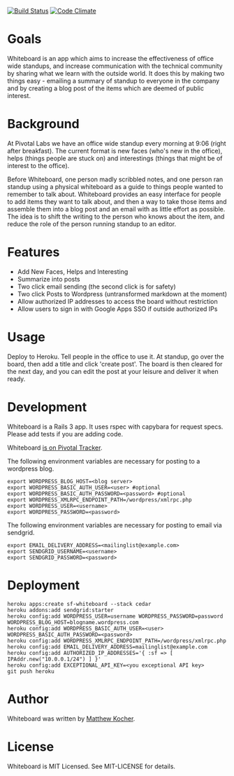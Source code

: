 [![Build Status](https://travis-ci.org/pivotal/whiteboard.png?branch=master)](https://travis-ci.org/pivotal/whiteboard)
[![Code Climate](https://codeclimate.com/badge.png)](https://codeclimate.com/github/pivotal/whiteboard)

Goals
=====
Whiteboard is an app which aims to increase the effectiveness of office wide standups, and increase communication with the technical community by sharing what we learn with the outside world.  It does this by making two things easy - emailing a summary of standup to everyone in the company and by creating a blog post of the items which are deemed of public interest.

Background
==========
At Pivotal Labs we have an office wide standup every morning at 9:06 (right after breakfast). The current format is new faces (who's new in the office), helps (things people are stuck on) and interestings (things that might be of interest to the office).

Before Whiteboard, one person madly scribbled notes, and one person ran standup using a physical whiteboard as a guide to things people wanted to remember to talk about.  Whiteboard provides an easy interface for people to add items they want to talk about, and then a way to take those items and assemble them into a blog post and an email with as little effort as possible.  The idea is to shift the writing to the person who knows about the item, and reduce the role of the person running standup to an editor.

Features
========
- Add New Faces, Helps and Interesting
- Summarize into posts
- Two click email sending (the second click is for safety)
- Two click Posts to Wordpress (untransformed markdown at the moment)
- Allow authorized IP addresses to access the board without restriction
- Allow users to sign in with Google Apps SSO if outside authorized IPs

Usage
=====
Deploy to Heroku. Tell people in the office to use it.  At standup, go over the board, then add a title and click 'create post'.  The board is then cleared for the next day, and you can edit the post at your leisure and deliver it when ready.

Development
===========
Whiteboard is a Rails 3 app. It uses rspec with capybara for request specs.  Please add tests if you are adding code.

Whiteboard [is on Pivotal Tracker](https://www.pivotaltracker.com/projects/560741).

The following environment variables are necessary for posting to a wordpress blog.

    export WORDPRESS_BLOG_HOST=<blog server>
    export WORDPRESS_BASIC_AUTH_USER=<user> #optional
    export WORDPRESS_BASIC_AUTH_PASSWORD=<password> #optional
    export WORDPRESS_XMLRPC_ENDPOINT_PATH=/wordpress/xmlrpc.php
    export WORDPRESS_USER=<username>
    export WORDPRESS_PASSWORD=<password>

The following environment variables are necessary for posting to email via sendgrid.

    export EMAIL_DELIVERY_ADDRESS=<mailinglist@example.com>
    export SENDGRID_USERNAME=<username>
    export SENDGRID_PASSWORD=<password>

Deployment
==========
	heroku apps:create sf-whiteboard --stack cedar
	heroku addons:add sendgrid:starter
	heroku config:add WORDPRESS_USER=username WORDPRESS_PASSWORD=password WORDPRESS_BLOG_HOST=blogname.wordpress.com
	heroku config:add WORDPRESS_BASIC_AUTH_USER=<user> WORDPRESS_BASIC_AUTH_PASSWORD=<password>
	heroku config:add WORDPRESS_XMLRPC_ENDPOINT_PATH=/wordpress/xmlrpc.php
	heroku config:add EMAIL_DELIVERY_ADDRESS=mailinglist@example.com
	heroku config:add AUTHORIZED_IP_ADDRESSES='{ :sf => [ IPAddr.new("10.0.0.1/24") ] }'
	heroku config:add EXCEPTIONAL_API_KEY=<you exceptional API key>
	git push heroku

Author
======
Whiteboard was written by [Matthew Kocher](https://github.com/mkocher).

License
=======
Whiteboard is MIT Licensed. See MIT-LICENSE for details.
